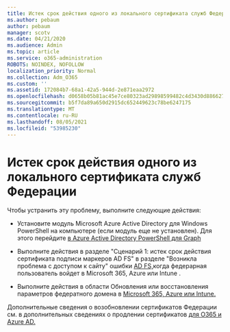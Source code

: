 ```yaml
---
title: Истек срок действия одного из локального сертификата служб Федерации
ms.author: pebaum
author: pebaum
manager: scotv
ms.date: 04/21/2020
ms.audience: Admin
ms.topic: article
ms.service: o365-administration
ROBOTS: NOINDEX, NOFOLLOW
localization_priority: Normal
ms.collection: Adm_O365
ms.custom: ''
ms.assetid: 172084b7-68a1-42a5-944d-2e871eaa2972
ms.openlocfilehash: d0658b05b81ac45e7ce80323ad29898599482c4d3430d886627af6e9f8d136f6
ms.sourcegitcommit: b5f7da89a650d2915dc652449623c78be6247175
ms.translationtype: MT
ms.contentlocale: ru-RU
ms.lasthandoff: 08/05/2021
ms.locfileid: "53985230"
---
```

# <a name="one-of-your-on-premises-federation-service-certificates-is-expiring"></a>Истек срок действия одного из локального сертификата служб Федерации

Чтобы устранить эту проблему, выполните следующие действия:
  
- Установите модуль Microsoft Azure Active Directory для Windows PowerShell на компьютере (если модуль еще не установлен). Для этого перейдите [в Azure Active Directory PowerShell для Graph](https://docs.microsoft.com/powershell/azure/active-directory/install-adv2?view=azureadps-2.0)
    
- Выполните действия в разделе "Сценарий 1: истек срок действия сертификата подписи маркеров AD FS" в разделе "Возникла проблема с доступом к сайту" ошибки [AD FS,](https://support.microsoft.com/help/2713898/there-was-a-problem-accessing-the-site-error-from-ad-fs-when-a-federat)когда федерарная пользователь войдет в Microsoft 365, Azure или Intune .
    
- Выполните действия в области Обновления или восстановления параметров федератного домена в [Microsoft 365, Azure или Intune.](https://support.microsoft.com/help/2647048/how-to-update-or-repair-the-settings-of-a-federated-domain-in-office-3)
    
Дополнительные сведения о возобновлении сертификатов Федерации см. в дополнительных сведениях о продлении сертификатов [для O365 и Azure AD.](https://docs.microsoft.com/azure/active-directory/connect/active-directory-aadconnect-o365-certs)
  

